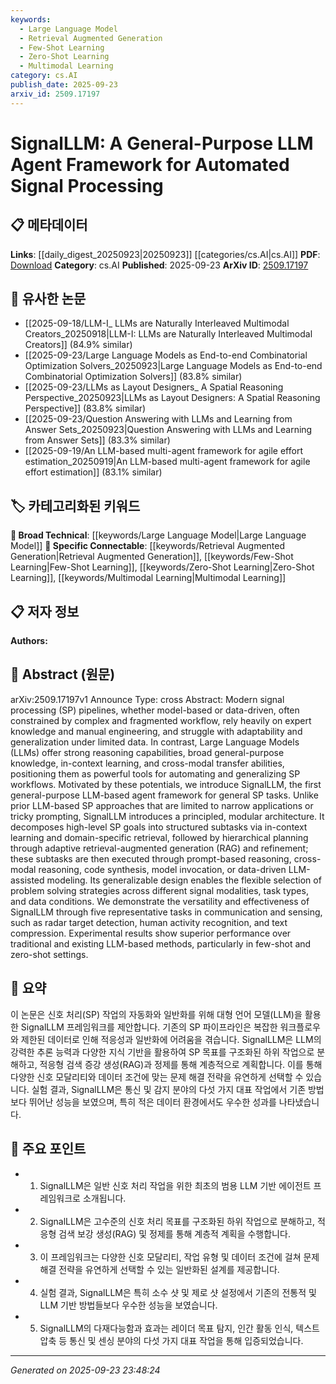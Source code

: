 ```yaml
---
keywords:
  - Large Language Model
  - Retrieval Augmented Generation
  - Few-Shot Learning
  - Zero-Shot Learning
  - Multimodal Learning
category: cs.AI
publish_date: 2025-09-23
arxiv_id: 2509.17197
---
```


<!-- KEYWORD_LINKING_METADATA:
{
  "processed_timestamp": "2025-09-23T23:48:24.674702",
  "vocabulary_version": "1.0",
  "selected_keywords": [
    "Large Language Model",
    "Retrieval Augmented Generation",
    "Few-Shot Learning",
    "Zero-Shot Learning",
    "Multimodal Learning"
  ],
  "rejected_keywords": [],
  "similarity_scores": {
    "Large Language Model": 0.85,
    "Retrieval Augmented Generation": 0.79,
    "Few-Shot Learning": 0.78,
    "Zero-Shot Learning": 0.77,
    "Multimodal Learning": 0.8
  },
  "extraction_method": "AI_prompt_based",
  "budget_applied": true,
  "candidates_json": {
    "candidates": [
      {
        "surface": "Large Language Models",
        "canonical": "Large Language Model",
        "aliases": [
          "LLM",
          "Large Language Models"
        ],
        "category": "broad_technical",
        "rationale": "Central to the framework, LLMs offer general-purpose knowledge and reasoning capabilities.",
        "novelty_score": 0.45,
        "connectivity_score": 0.88,
        "specificity_score": 0.65,
        "link_intent_score": 0.85
      },
      {
        "surface": "Retrieval Augmented Generation",
        "canonical": "Retrieval Augmented Generation",
        "aliases": [
          "RAG"
        ],
        "category": "specific_connectable",
        "rationale": "RAG is a key component in the modular architecture for adaptive retrieval and generation.",
        "novelty_score": 0.58,
        "connectivity_score": 0.82,
        "specificity_score": 0.78,
        "link_intent_score": 0.79
      },
      {
        "surface": "Few-Shot Learning",
        "canonical": "Few-Shot Learning",
        "aliases": [
          "Few-Shot"
        ],
        "category": "specific_connectable",
        "rationale": "Few-Shot Learning is highlighted for its superior performance in experimental results.",
        "novelty_score": 0.5,
        "connectivity_score": 0.8,
        "specificity_score": 0.72,
        "link_intent_score": 0.78
      },
      {
        "surface": "Zero-Shot Learning",
        "canonical": "Zero-Shot Learning",
        "aliases": [
          "Zero-Shot"
        ],
        "category": "specific_connectable",
        "rationale": "Zero-Shot Learning is emphasized for its effectiveness in the framework's evaluation.",
        "novelty_score": 0.52,
        "connectivity_score": 0.79,
        "specificity_score": 0.73,
        "link_intent_score": 0.77
      },
      {
        "surface": "Cross-Modal Reasoning",
        "canonical": "Multimodal Learning",
        "aliases": [
          "Cross-Modal",
          "Cross-Modal Reasoning"
        ],
        "category": "specific_connectable",
        "rationale": "Cross-modal reasoning is crucial for the framework's ability to handle different signal modalities.",
        "novelty_score": 0.6,
        "connectivity_score": 0.83,
        "specificity_score": 0.75,
        "link_intent_score": 0.8
      }
    ],
    "ban_list_suggestions": [
      "signal processing",
      "framework",
      "tasks"
    ]
  },
  "decisions": [
    {
      "candidate_surface": "Large Language Models",
      "resolved_canonical": "Large Language Model",
      "decision": "linked",
      "scores": {
        "novelty": 0.45,
        "connectivity": 0.88,
        "specificity": 0.65,
        "link_intent": 0.85
      }
    },
    {
      "candidate_surface": "Retrieval Augmented Generation",
      "resolved_canonical": "Retrieval Augmented Generation",
      "decision": "linked",
      "scores": {
        "novelty": 0.58,
        "connectivity": 0.82,
        "specificity": 0.78,
        "link_intent": 0.79
      }
    },
    {
      "candidate_surface": "Few-Shot Learning",
      "resolved_canonical": "Few-Shot Learning",
      "decision": "linked",
      "scores": {
        "novelty": 0.5,
        "connectivity": 0.8,
        "specificity": 0.72,
        "link_intent": 0.78
      }
    },
    {
      "candidate_surface": "Zero-Shot Learning",
      "resolved_canonical": "Zero-Shot Learning",
      "decision": "linked",
      "scores": {
        "novelty": 0.52,
        "connectivity": 0.79,
        "specificity": 0.73,
        "link_intent": 0.77
      }
    },
    {
      "candidate_surface": "Cross-Modal Reasoning",
      "resolved_canonical": "Multimodal Learning",
      "decision": "linked",
      "scores": {
        "novelty": 0.6,
        "connectivity": 0.83,
        "specificity": 0.75,
        "link_intent": 0.8
      }
    }
  ]
}
-->

# SignalLLM: A General-Purpose LLM Agent Framework for Automated Signal Processing

## 📋 메타데이터

**Links**: [[daily_digest_20250923|20250923]] [[categories/cs.AI|cs.AI]]
**PDF**: [Download](https://arxiv.org/pdf/2509.17197.pdf)
**Category**: cs.AI
**Published**: 2025-09-23
**ArXiv ID**: [2509.17197](https://arxiv.org/abs/2509.17197)

## 🔗 유사한 논문
- [[2025-09-18/LLM-I_ LLMs are Naturally Interleaved Multimodal Creators_20250918|LLM-I: LLMs are Naturally Interleaved Multimodal Creators]] (84.9% similar)
- [[2025-09-23/Large Language Models as End-to-end Combinatorial Optimization Solvers_20250923|Large Language Models as End-to-end Combinatorial Optimization Solvers]] (83.8% similar)
- [[2025-09-23/LLMs as Layout Designers_ A Spatial Reasoning Perspective_20250923|LLMs as Layout Designers: A Spatial Reasoning Perspective]] (83.8% similar)
- [[2025-09-23/Question Answering with LLMs and Learning from Answer Sets_20250923|Question Answering with LLMs and Learning from Answer Sets]] (83.3% similar)
- [[2025-09-19/An LLM-based multi-agent framework for agile effort estimation_20250919|An LLM-based multi-agent framework for agile effort estimation]] (83.1% similar)

## 🏷️ 카테고리화된 키워드
**🧠 Broad Technical**: [[keywords/Large Language Model|Large Language Model]]
**🔗 Specific Connectable**: [[keywords/Retrieval Augmented Generation|Retrieval Augmented Generation]], [[keywords/Few-Shot Learning|Few-Shot Learning]], [[keywords/Zero-Shot Learning|Zero-Shot Learning]], [[keywords/Multimodal Learning|Multimodal Learning]]

## 📋 저자 정보

**Authors:** 

## 📄 Abstract (원문)

arXiv:2509.17197v1 Announce Type: cross 
Abstract: Modern signal processing (SP) pipelines, whether model-based or data-driven, often constrained by complex and fragmented workflow, rely heavily on expert knowledge and manual engineering, and struggle with adaptability and generalization under limited data. In contrast, Large Language Models (LLMs) offer strong reasoning capabilities, broad general-purpose knowledge, in-context learning, and cross-modal transfer abilities, positioning them as powerful tools for automating and generalizing SP workflows. Motivated by these potentials, we introduce SignalLLM, the first general-purpose LLM-based agent framework for general SP tasks. Unlike prior LLM-based SP approaches that are limited to narrow applications or tricky prompting, SignalLLM introduces a principled, modular architecture. It decomposes high-level SP goals into structured subtasks via in-context learning and domain-specific retrieval, followed by hierarchical planning through adaptive retrieval-augmented generation (RAG) and refinement; these subtasks are then executed through prompt-based reasoning, cross-modal reasoning, code synthesis, model invocation, or data-driven LLM-assisted modeling. Its generalizable design enables the flexible selection of problem solving strategies across different signal modalities, task types, and data conditions. We demonstrate the versatility and effectiveness of SignalLLM through five representative tasks in communication and sensing, such as radar target detection, human activity recognition, and text compression. Experimental results show superior performance over traditional and existing LLM-based methods, particularly in few-shot and zero-shot settings.

## 📝 요약

이 논문은 신호 처리(SP) 작업의 자동화와 일반화를 위해 대형 언어 모델(LLM)을 활용한 SignalLLM 프레임워크를 제안합니다. 기존의 SP 파이프라인은 복잡한 워크플로우와 제한된 데이터로 인해 적응성과 일반화에 어려움을 겪습니다. SignalLLM은 LLM의 강력한 추론 능력과 다양한 지식 기반을 활용하여 SP 목표를 구조화된 하위 작업으로 분해하고, 적응형 검색 증강 생성(RAG)과 정제를 통해 계층적으로 계획합니다. 이를 통해 다양한 신호 모달리티와 데이터 조건에 맞는 문제 해결 전략을 유연하게 선택할 수 있습니다. 실험 결과, SignalLLM은 통신 및 감지 분야의 다섯 가지 대표 작업에서 기존 방법보다 뛰어난 성능을 보였으며, 특히 적은 데이터 환경에서도 우수한 성과를 나타냈습니다.

## 🎯 주요 포인트

- 1. SignalLLM은 일반 신호 처리 작업을 위한 최초의 범용 LLM 기반 에이전트 프레임워크로 소개됩니다.
- 2. SignalLLM은 고수준의 신호 처리 목표를 구조화된 하위 작업으로 분해하고, 적응형 검색 보강 생성(RAG) 및 정제를 통해 계층적 계획을 수행합니다.
- 3. 이 프레임워크는 다양한 신호 모달리티, 작업 유형 및 데이터 조건에 걸쳐 문제 해결 전략을 유연하게 선택할 수 있는 일반화된 설계를 제공합니다.
- 4. 실험 결과, SignalLLM은 특히 소수 샷 및 제로 샷 설정에서 기존의 전통적 및 LLM 기반 방법들보다 우수한 성능을 보였습니다.
- 5. SignalLLM의 다재다능함과 효과는 레이더 목표 탐지, 인간 활동 인식, 텍스트 압축 등 통신 및 센싱 분야의 다섯 가지 대표 작업을 통해 입증되었습니다.


---

*Generated on 2025-09-23 23:48:24*